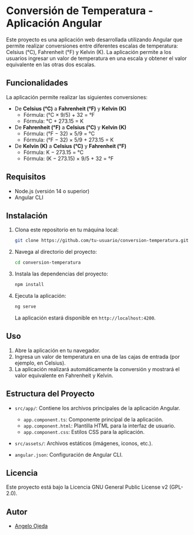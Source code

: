 # Conversión de Temperatura - Aplicación Angular

Este proyecto es una aplicación web desarrollada utilizando Angular que permite realizar conversiones entre diferentes escalas de temperatura: Celsius (°C), Fahrenheit (°F) y Kelvin (K). La aplicación permite a los usuarios ingresar un valor de temperatura en una escala y obtener el valor equivalente en las otras dos escalas.

## Funcionalidades

La aplicación permite realizar las siguientes conversiones:

- De **Celsius (°C)** a **Fahrenheit (°F)** y **Kelvin (K)**
  - Fórmula: (°C × 9/5) + 32 = °F
  - Fórmula: °C + 273.15 = K
- De **Fahrenheit (°F)** a **Celsius (°C)** y **Kelvin (K)**
  - Fórmula: (°F − 32) × 5/9 = °C
  - Fórmula: (°F − 32) × 5/9 + 273.15 = K
- De **Kelvin (K)** a **Celsius (°C)** y **Fahrenheit (°F)**
  - Fórmula: K − 273.15 = °C
  - Fórmula: (K − 273.15) × 9/5 + 32 = °F

## Requisitos

- Node.js (versión 14 o superior)
- Angular CLI

## Instalación

1. Clona este repositorio en tu máquina local:
   ```bash
   git clone https://github.com/tu-usuario/conversion-temperatura.git
   ```

2. Navega al directorio del proyecto:
   ```bash
   cd conversion-temperatura
   ```

3. Instala las dependencias del proyecto:
   ```bash
   npm install
   ```

4. Ejecuta la aplicación:
   ```bash
   ng serve
   ```

   La aplicación estará disponible en `http://localhost:4200`.

## Uso

1. Abre la aplicación en tu navegador.
2. Ingresa un valor de temperatura en una de las cajas de entrada (por ejemplo, en Celsius).
3. La aplicación realizará automáticamente la conversión y mostrará el valor equivalente en Fahrenheit y Kelvin.

## Estructura del Proyecto

- `src/app/`: Contiene los archivos principales de la aplicación Angular.
  - `app.component.ts`: Componente principal de la aplicación.
  - `app.component.html`: Plantilla HTML para la interfaz de usuario.
  - `app.component.css`: Estilos CSS para la aplicación.

- `src/assets/`: Archivos estáticos (imágenes, iconos, etc.).
- `angular.json`: Configuración de Angular CLI.

## Licencia

Este proyecto está bajo la Licencia GNU General Public License v2 (GPL-2.0).

## Autor

- [Angelo Ojeda](https://github.com/AngeloMihaelle)
